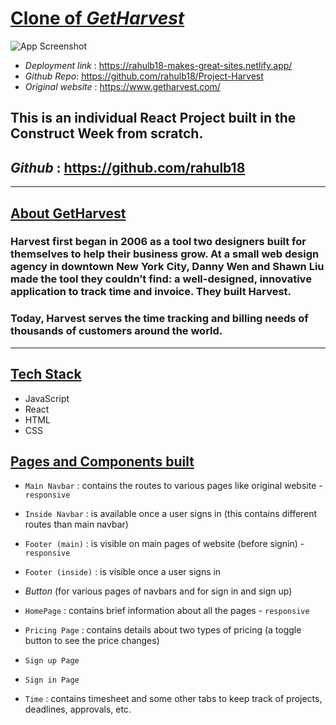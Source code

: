 # **<ins>Clone of _GetHarvest</ins>_**

![App Screenshot](https://biz30.timedoctor.com/images/2022/04/harvest-homepage-2022-1024x522.png)

- _Deployment link_ : https://rahulb18-makes-great-sites.netlify.app/
- _Github Repo_: https://github.com/rahulb18/Project-Harvest
- _Original website_ : https://www.getharvest.com/

## **This is an individual React Project** built in the Construct Week from scratch.

## _Github_ : https://github.com/rahulb18

---

## <ins>About GetHarvest</ins>

### Harvest first began in 2006 as a tool two designers built for themselves to help their business grow. At a small web design agency in downtown New York City, Danny Wen and Shawn Liu made the tool they couldn’t find: a well-designed, innovative application to track time and invoice. They built Harvest.

### Today, Harvest serves the time tracking and billing needs of thousands of customers around the world.

---

## <ins>Tech Stack</ins>

- JavaScript
- React
- HTML
- CSS

## <ins>Pages and Components built</ins>

- `Main Navbar` : contains the routes to various pages like original website - `responsive`
- `Inside Navbar` : is available once a user signs in (this contains different routes than main navbar)
- `Footer (main)` : is visible on main pages of website (before signin) - `responsive`
- `Footer (inside)` : is visible once a user signs in
- _Button_ (for various pages of navbars and for sign in and sign up)

- `HomePage` : contains brief information about all the pages - `responsive`
- `Pricing Page` : contains details about two types of pricing (a toggle button to see the price changes)
- `Sign up Page`
- `Sign in Page`
- `Time` : contains timesheet and some other tabs to keep track of projects, deadlines, approvals, etc.



